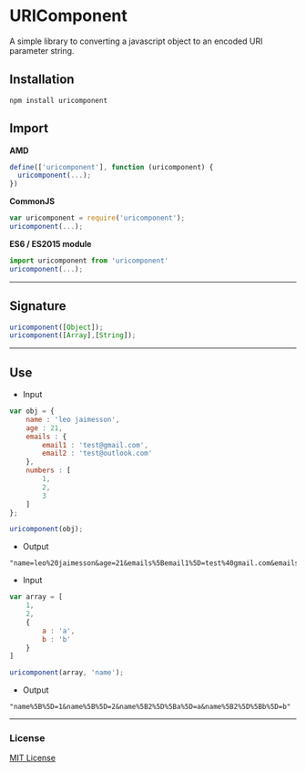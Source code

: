 # URIComponent

A simple library to converting a javascript object to an encoded URI parameter string. 

## Installation

```console
npm install uricomponent
```

## Import

**AMD**

```js
define(['uricomponent'], function (uricomponent) {
  uricomponent(...);
})
```

**CommonJS**

```js
var uricomponent = require('uricomponent');
uricomponent(...);
```

**ES6 / ES2015 module**

```js
import uricomponent from 'uricomponent'
uricomponent(...);
```

---

## Signature

```js
uricomponent([Object]);
uricomponent([Array],[String]);
```

---

## Use

- Input

```js
var obj = {
    name : 'leo jaimesson',
    age : 21,
    emails : {
        email1 : 'test@gmail.com',
        email2 : 'test@outlook.com'
    },
    numbers : [
        1,
        2,
        3
    ]
};

uricomponent(obj);
```

- Output

```console
"name=leo%20jaimesson&age=21&emails%5Bemail1%5D=test%40gmail.com&emails%5Bemail2%5D=test%40outlook.com&numbers%5B%5D=1&numbers%5B%5D=2&numbers%5B%5D=3"
```

- Input

```js
var array = [
    1,
    2,
    {
        a : 'a',
        b : 'b'
    }
]

uricomponent(array, 'name');
```

- Output

```console
"name%5B%5D=1&name%5B%5D=2&name%5B2%5D%5Ba%5D=a&name%5B2%5D%5Bb%5D=b"
```

---

### License

[MIT License](https://github.com/leojaimesson/MIT-License)
